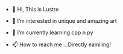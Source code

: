 - 👋 Hi, This is Lustre
- 👀 I’m interested in unique and amazing art 
- 🌱 I’m currently learning cpp n py

- 📫 How to reach me ...Directly eamiling!


<!---
luluxiu2333/luluxiu2333 is a ✨ special ✨ repository because its `README.md` (this file) appears on your GitHub profile.
You can click the Preview link to take a look at your changes.
--->
